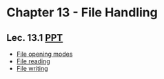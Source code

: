 # Chapter 13 - File Handling

## Lec. 13.1 [PPT](https://drive.google.com/file/d/1p4xRhLKyheRRP3A-Bsn4o7OpzRBPndvg/view?usp=sharing)
- [File opening modes](https://medium.com/@milankathiriya/file-handling-in-c-language-4e8ee69c3d53)
- [File reading](https://medium.com/@milankathiriya/file-handling-in-c-language-4e8ee69c3d53#:~:text=other_directory/data.txt-,Read%20a%20File,-To%20read%20a)
- [File writing](https://medium.com/@milankathiriya/file-handling-in-c-language-4e8ee69c3d53#:~:text=unnecessary%20memory%20consumption.-,Write%20into%20a%20File,-To%20write%20into)
